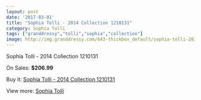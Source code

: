 ```yaml
---
layout: post
date: '2017-03-01'
title: "Sophia Tolli - 2014 Collection 1210131"
category: Sophia Tolli
tags: ["granddressy","tolli","sophia","collection"]
image: http://img.granddressy.com/643-thickbox_default/sophia-tolli-2014-collection-1210131.jpg
---
```

Sophia Tolli - 2014 Collection 1210131

On Sales: **$206.99**
<a href="https://www.granddressy.com/en/sophia-tolli/530-sophia-tolli-2014-collection-1210131.html"><amp-img layout="responsive" width="600" height="600" src="//img.granddressy.com/643-thickbox_default/sophia-tolli-2014-collection-1210131.jpg" alt="Sophia Tolli - 2014 Collection 1210131 0" /></a>

Buy it: [Sophia Tolli - 2014 Collection 1210131](https://www.granddressy.com/en/sophia-tolli/530-sophia-tolli-2014-collection-1210131.html "Sophia Tolli - 2014 Collection 1210131")

View more: [Sophia Tolli](https://www.granddressy.com/en/24-sophia-tolli "Sophia Tolli")